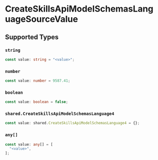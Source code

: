 # CreateSkillsApiModelSchemasLanguageSourceValue


## Supported Types

### `string`

```typescript
const value: string = "<value>";
```

### `number`

```typescript
const value: number = 9587.41;
```

### `boolean`

```typescript
const value: boolean = false;
```

### `shared.CreateSkillsApiModelSchemasLanguage4`

```typescript
const value: shared.CreateSkillsApiModelSchemasLanguage4 = {};
```

### `any[]`

```typescript
const value: any[] = [
  "<value>",
];
```


